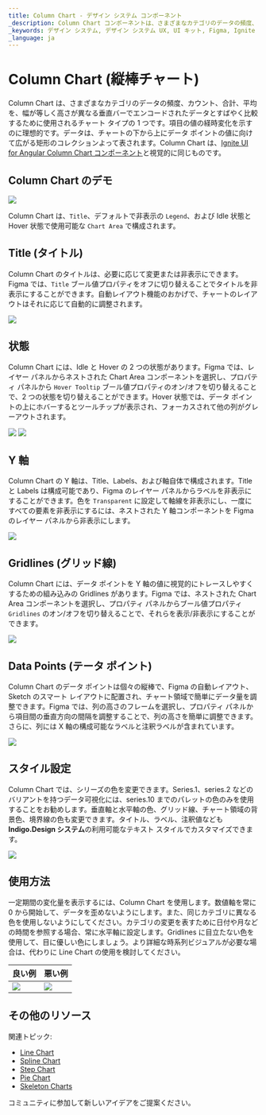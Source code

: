 ```yaml
---
title: Column Chart - デザイン システム コンポーネント
_description: Column Chart コンポーネントは、さまざまなカテゴリのデータの頻度、カウント、合計、平均を、幅が等しく長さが異なる垂直バーでエンコードされたデータとすばやく比較するために使用されます。
_keywords: デザイン システム, デザイン システム UX, UI キット, Figma, Ignite UI for Angular, Angular, Angular デザイン システム, Figma からコードをエクスポート, Angular 用のデザイン キット, Figma HTML, Figma to HTML, Figma UI キット
_language: ja
---
```


# Column Chart (縦棒チャート)

 Column Chart は、さまざまなカテゴリのデータの頻度、カウント、合計、平均を、幅が等しく高さが異なる垂直バーでエンコードされたデータとすばやく比較するために使用されるチャート タイプの 1 つです。項目の値の経時変化を示すのに理想的です。データは、チャートの下から上にデータ ポイントの値に向けて広がる矩形のコレクションよって表されます。Column Chart は、[Ignite UI for Angular Column Chart コンポーネント](https://jp.infragistics.com/products/ignite-ui-angular/angular/components/charts/types/column-chart.html)と視覚的に同じものです。

## Column Chart のデモ

<img class="responsive-img" src="../images/column_chart_demo.png" srcset="../images/column_chart_demo@2x.png 2x" />

Column Chart は、`Title`、デフォルトで非表示の `Legend`、および Idle 状態と Hover 状態で使用可能な `Chart Area` で構成されます。

## Title (タイトル)

Column Chart のタイトルは、必要に応じて変更または非表示にできます。Figma では、`Title` ブール値プロパティをオフに切り替えることでタイトルを非表示にすることができます。自動レイアウト機能のおかげで、チャートのレイアウトはそれに応じて自動的に調整されます。

<img class="responsive-img" src="../images/column_chart_no_title.png" srcset="../images/column_chart_no_title@2x.png 2x" />

## 状態

Column Chart には、Idle と Hover の 2 つの状態があります。Figma では、レイヤー パネルからネストされた Chart Area コンポーネントを選択し、プロパティ パネルから `Hover Tooltip` ブール値プロパティのオン/オフを切り替えることで、2 つの状態を切り替えることができます。Hover 状態では、データ ポイントの上にホバーするとツールチップが表示され、フォーカスされて他の列がグレーアウトされます。

<img class="responsive-img" src="../images/column_chart_tooltip-off.png" srcset="../images/column_chart_tooltip-off@2x .png 2x" />
<img class="responsive-img" src="../images/column_chart_tooltip-on.png" srcset="../images/column_chart_tooltip-on@2x.png 2x" />

## Y 軸

Column Chart の Y 軸は、Title、Labels、および軸自体で構成されます。Title と Labels は構成可能であり、Figma のレイヤー パネルからラベルを非表示にすることができます。色を `Transparent` に設定して軸線を非表示にし、一度にすべての要素を非表示にするには、ネストされた Y 軸コンポーネントを Figma のレイヤー パネルから非表示にします。

<img class="responsive-img" src="../images/column_chart_yaxis.png" srcset="../images/column_chart_yaxis@2x.png 2x" />

## Gridlines (グリッド線)

Column Chart には、データ ポイントを Y 軸の値に視覚的にトレースしやすくするための組み込みの Gridlines があります。Figma では、ネストされた Chart Area コンポーネントを選択し、プロパティ パネルからブール値プロパティ `Gridlines` のオン/オフを切り替えることで、それらを表示/非表示にすることができます。

<img class="responsive-img" src="../images/column_chart_gridlines.png" srcset="../images/column_chart_gridlines@2x.png 2x" />

## Data Points (テータ ポイント)

Column Chart のデータ ポイントは個々の縦棒で、Figma の自動レイアウト、Sketch のスマート レイアウトに配置され、チャート領域で簡単にデータ量を調整できます。Figma では、列の高さのフレームを選択し、プロパティ パネルから項目間の垂直方向の間隔を調整することで、列の高さを簡単に調整できます。さらに、列には X 軸の構成可能なラベルと注釈ラベルが含まれています。

<img class="responsive-img" src="../images/column_chart_columns.png" srcset="../images/column_chart_columns@2x.png 2x" />


## スタイル設定

Column Chart では、シリーズの色を変更できます。Series.1、series.2 などのバリアントを持つデータ可視化には、series.10 までのパレットの色のみを使用することをお勧めします。垂直軸と水平軸の色、グリッド線、チャート領域の背景色、境界線の色も変更できます。タイトル、ラベル、注釈値なども **Indigo.Design システム**の利用可能なテキスト スタイルでカスタマイズできます。

<img class="responsive-img" src="../images/column_chart_styling.png" srcset="../images/column_chart_styling@2x.png 2x" />

## 使用方法

一定期間の変化量を表示するには、Column Chart を使用します。数値軸を常に 0 から開始して、データを歪めないようにします。また、同じカテゴリに異なる色を使用しないようにしてください。カテゴリの変更を表すために日付や月などの時間を参照する場合、常に水平軸に設定します。Gridlines に目立たない色を使用して、目に優しい色にしましょう。より詳細な時系列ビジュアルが必要な場合は、代わりに Line Chart の使用を検討してください。

| 良い例                                                                                             | 悪い例                                                                                              |
| ---------------------------------------------------------------------------------------------- | -------------------------------------------------------------------------------------------------- |
| <img class="responsive-img" src="../images/column_chart_do1.png" srcset="../images/column_chart_do1@2x.png 2x" /> | <img class="responsive-img" src="../images/column_chart_dont1.png" srcset="../images/column_chart_dont1@2x.png 2x" /> |

## その他のリソース

関連トピック:

- [Line Chart](line-chart.md)
- [Spline Chart](spline-chart.md)
- [Step Chart](step-chart.md)
- [Pie Chart](pie-chart.md)
- [Skeleton Charts](skeleton-charts.md)
  <div class="divider--half"></div>

コミュニティに参加して新しいアイデアをご提案ください。
